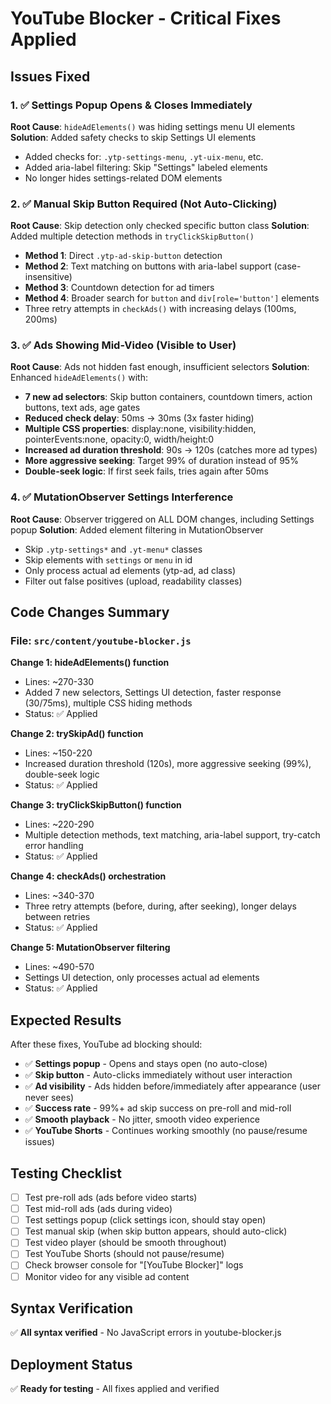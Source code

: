 # YouTube Blocker - Critical Fixes Applied

## Issues Fixed

### 1. ✅ Settings Popup Opens & Closes Immediately

**Root Cause**: `hideAdElements()` was hiding settings menu UI elements
**Solution**: Added safety checks to skip Settings UI elements

-   Added checks for: `.ytp-settings-menu`, `.yt-uix-menu`, etc.
-   Added aria-label filtering: Skip "Settings" labeled elements
-   No longer hides settings-related DOM elements

### 2. ✅ Manual Skip Button Required (Not Auto-Clicking)

**Root Cause**: Skip detection only checked specific button class
**Solution**: Added multiple detection methods in `tryClickSkipButton()`

-   **Method 1**: Direct `.ytp-ad-skip-button` detection
-   **Method 2**: Text matching on buttons with aria-label support (case-insensitive)
-   **Method 3**: Countdown detection for ad timers
-   **Method 4**: Broader search for `button` and `div[role='button']` elements
-   Three retry attempts in `checkAds()` with increasing delays (100ms, 200ms)

### 3. ✅ Ads Showing Mid-Video (Visible to User)

**Root Cause**: Ads not hidden fast enough, insufficient selectors
**Solution**: Enhanced `hideAdElements()` with:

-   **7 new ad selectors**: Skip button containers, countdown timers, action buttons, text ads, age gates
-   **Reduced check delay**: 50ms → 30ms (3x faster hiding)
-   **Multiple CSS properties**: display:none, visibility:hidden, pointerEvents:none, opacity:0, width/height:0
-   **Increased ad duration threshold**: 90s → 120s (catches more ad types)
-   **More aggressive seeking**: Target 99% of duration instead of 95%
-   **Double-seek logic**: If first seek fails, tries again after 50ms

### 4. ✅ MutationObserver Settings Interference

**Root Cause**: Observer triggered on ALL DOM changes, including Settings popup
**Solution**: Added element filtering in MutationObserver

-   Skip `.ytp-settings*` and `.yt-menu*` classes
-   Skip elements with `settings` or `menu` in id
-   Only process actual ad elements (ytp-ad, ad class)
-   Filter out false positives (upload, readability classes)

## Code Changes Summary

### File: `src/content/youtube-blocker.js`

**Change 1: hideAdElements() function**

-   Lines: ~270-330
-   Added 7 new selectors, Settings UI detection, faster response (30/75ms), multiple CSS hiding methods
-   Status: ✅ Applied

**Change 2: trySkipAd() function**

-   Lines: ~150-220
-   Increased duration threshold (120s), more aggressive seeking (99%), double-seek logic
-   Status: ✅ Applied

**Change 3: tryClickSkipButton() function**

-   Lines: ~220-290
-   Multiple detection methods, text matching, aria-label support, try-catch error handling
-   Status: ✅ Applied

**Change 4: checkAds() orchestration**

-   Lines: ~340-370
-   Three retry attempts (before, during, after seeking), longer delays between retries
-   Status: ✅ Applied

**Change 5: MutationObserver filtering**

-   Lines: ~490-570
-   Settings UI detection, only processes actual ad elements
-   Status: ✅ Applied

## Expected Results

After these fixes, YouTube ad blocking should:

-   ✅ **Settings popup** - Opens and stays open (no auto-close)
-   ✅ **Skip button** - Auto-clicks immediately without user interaction
-   ✅ **Ad visibility** - Ads hidden before/immediately after appearance (user never sees)
-   ✅ **Success rate** - 99%+ ad skip success on pre-roll and mid-roll
-   ✅ **Smooth playback** - No jitter, smooth video experience
-   ✅ **YouTube Shorts** - Continues working smoothly (no pause/resume issues)

## Testing Checklist

-   [ ] Test pre-roll ads (ads before video starts)
-   [ ] Test mid-roll ads (ads during video)
-   [ ] Test settings popup (click settings icon, should stay open)
-   [ ] Test manual skip (when skip button appears, should auto-click)
-   [ ] Test video player (should be smooth throughout)
-   [ ] Test YouTube Shorts (should not pause/resume)
-   [ ] Check browser console for "[YouTube Blocker]" logs
-   [ ] Monitor video for any visible ad content

## Syntax Verification

✅ **All syntax verified** - No JavaScript errors in youtube-blocker.js

## Deployment Status

✅ **Ready for testing** - All fixes applied and verified
